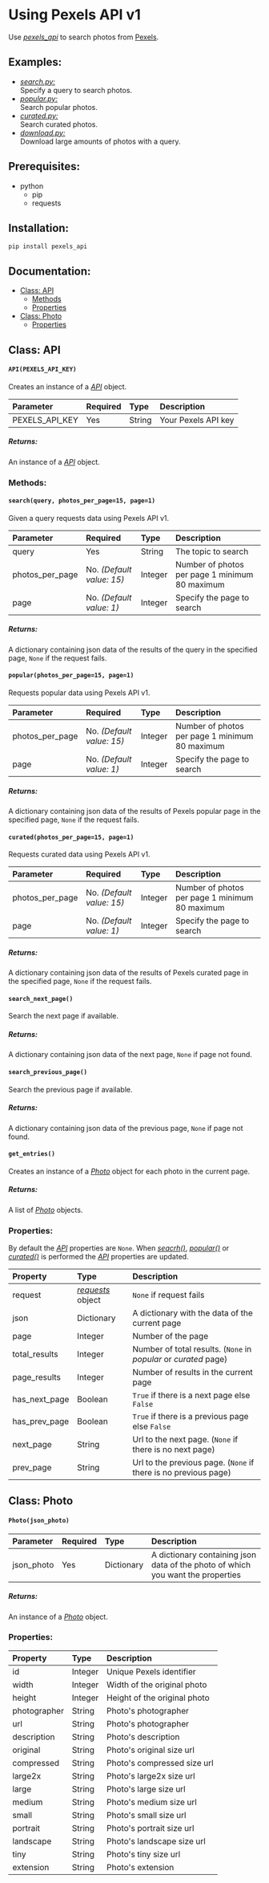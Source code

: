 # Using Pexels API v1
Use *[pexels_api][2]* to search photos from [Pexels][0].
## Examples:
- *[search.py:][3]*  
Specify a query to search photos.
- *[popular.py:][4]*  
Search popular photos.
- *[curated.py:][5]*  
Search curated photos.
- *[download.py:][6]*  
Download large amounts of photos with a query.

## Prerequisites:
- python
    - pip
    - requests

## Installation:
`pip install pexels_api`
## Documentation:
- [Class: API][7]
    - [Methods][8]
    - [Properties][9]
- [Class: Photo][10]
    - [Properties][11]

## Class: API
#### `API(PEXELS_API_KEY)`  
Creates an instance of a *[API][7]* object.

|Parameter|Required|Type|Description|
|:-|:-|:-|:-|
|PEXELS_API_KEY |Yes|String|Your Pexels API key|
##### Returns:
An instance of a *[API][7]* object.
### Methods:
#### `search(query, photos_per_page=15, page=1)`  
Given a query requests data using Pexels API v1.

|Parameter|Required|Type|Description|
|:-|:-|:-|:-|
|query          |Yes|String|The topic to search|
|photos_per_page|No. *(Default value: 15)*|Integer|Number of photos per page 1 minimum 80 maximum|
|page           |No. *(Default value: 1)*|Integer|Specify the page to search|
##### Returns:
A dictionary containing json data of the results of the query in the specified page, `None` if the request fails.  

#### `popular(photos_per_page=15, page=1)`  
Requests popular data using Pexels API v1.

|Parameter|Required|Type|Description|
|:-|:-|:-|:-|
|photos_per_page|No. *(Default value: 15)*|Integer|Number of photos per page 1 minimum 80 maximum|
|page           |No. *(Default value: 1)*|Integer|Specify the page to search|
##### Returns:
A dictionary containing json data of the results of Pexels popular page in the specified page, `None` if the request fails.  
#### `curated(photos_per_page=15, page=1)`  
Requests curated data using Pexels API v1.

|Parameter|Required|Type|Description|
|:-|:-|:-|:-|
|photos_per_page|No. *(Default value: 15)*|Integer|Number of photos per page 1 minimum 80 maximum|
|page           |No. *(Default value: 1)*|Integer|Specify the page to search|
##### Returns:
A dictionary containing json data of the results of Pexels curated page in the specified page, `None` if the request fails.  
#### `search_next_page()`
Search the next page if available.  
##### Returns:
A dictionary containing json data of the next page, `None` if page not found.
#### `search_previous_page()`
Search the previous page if available.  
##### Returns:
A dictionary containing json data of the previous page, `None` if page not found.
#### `get_entries()`
Creates an instance of a *[Photo][10]* object for each photo in the current page.  
##### Returns:
A list of *[Photo][10]* objects.
### Properties:
By default the *[API][7]* properties are `None`. When *[seacrh()][12]*, *[popular()][13]* or *[curated()][14]* is performed the *[API][7]* properties are updated.  

|Property|Type|Description|
|:-|:-|:-|
|request|*[requests][1]* object|`None` if request fails|
|json|Dictionary|A dictionary with the data of the current page|  
|page|Integer|Number of the page|  
|total_results|Integer|Number of total results. (`None` in *popular* or *curated* page)|
|page_results|Integer|Number of results in the current page|  
|has_next_page|Boolean|`True` if there is a next page else `False`|
|has_prev_page|Boolean|`True` if there is a previous page else `False`|
|next_page|String|Url to the next page. (`None` if there is no next page)|
|prev_page|String|Url to the previous page. (`None` if there is no previous page)|

## Class: Photo
#### `Photo(json_photo)`
| Parameter     | Required |Type  | Description     |
| :------------ | :- |:---- | :------------- |
|json_photo |Yes|Dictionary|A dictionary containing json data of the photo of which you want the properties|

##### Returns:
An instance of a *[Photo][10]* object.
### Properties:
|Property|Type|Description|
|:-|:-|:-|
|id|Integer|Unique Pexels identifier|
|width|Integer|Width of the original photo|
|height|Integer|Height of the original photo|
|photographer|String|Photo's photographer|
|url|String|Photo's photographer|
|description|String|Photo's description|
|original|String|Photo's original size url|
|compressed|String|Photo's compressed size url|
|large2x|String|Photo's large2x size url|
|large|String|Photo's large size url|
|medium|String|Photo's medium size url|
|small|String|Photo's small size url|
|portrait|String|Photo's portrait size url|
|landscape|String|Photo's landscape size url|
|tiny|String|Photo's tiny size url|
|extension|String|Photo's extension|

<!-- References -->
[0]: https://pexels.com                        "Pexels website"
[1]: https://2.python-requests.org/en/master/  "requests documentation"
<!-- Documentation -->
[2]: /pexels_api                               "pexels_api package"
[3]: /search.py                                "Using pexels_api to search photos"
[4]: /popular.py                               "Using pexels_api to search popular photos"
[5]: /curated.py                               "Using pexels_api to search curated photos"
[6]: /download.py                              "Using pexels_api to download large amounts of photos"
[7]: #class-api                                "Class: API"
[8]: #methods                                  "API: methods"
[9]: #properties                               "API: properties"
[10]: #class-photo                             "Class: Photo"
[11]: #properties-1                            "Photo: properties"
[12]: #searchquery-photos_per_page15-page1     "API: search method"
[13]: #popularphotos_per_page15-page1          "API: popular method"
[14]: #curatedphotos_per_page15-page1          "API: curated method"
